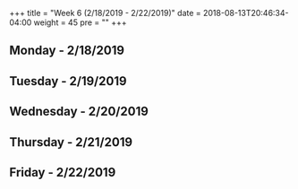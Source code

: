 +++
title = "Week 6 (2/18/2019 - 2/22/2019)"
date = 2018-08-13T20:46:34-04:00
weight = 45
pre = "<b></b>"
+++

## Monday - 2/18/2019 

## Tuesday - 2/19/2019 

## Wednesday - 2/20/2019 

## Thursday - 2/21/2019 

## Friday - 2/22/2019 